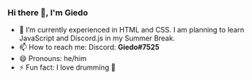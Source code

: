 ### Hi there 👋, I'm Giedo

- 🌱 I’m currently experienced in HTML and CSS. I am planning to learn JavaScript and Discord.js in my Summer Break.
- 📫 How to reach me: Discord: **Giedo#7525**
- 😄 Pronouns: he/him
- ⚡ Fun fact: I love drumming 🥁
